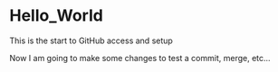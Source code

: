 # Hello_World
This is the start to GitHub access and setup

Now I am going to make some changes to test a commit, merge, etc...
